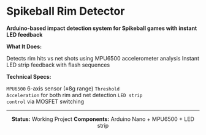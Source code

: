 <h1>Spikeball Rim Detector</h1>
<p>
  <b>Arduino-based impact detection system for Spikeball games with instant LED feedback</b>
</p>
<b>What It Does:</b>

Detects rim hits vs net shots using MPU6500 accelerometer analysis
Instant LED strip feedback with flash sequences

<b>Technical Specs:</b>

<code>MPU6500</code> 6-axis sensor (±8g range)
<code>Threshold Acceleration</code> for both rim and net detection
<code>LED strip control</code> via MOSFET switching

<hr>
<div align="center">
  <strong>Status:</strong> Working Project
  <strong>Components:</strong> Arduino Nano + MPU6500 + LED strip
</div>
